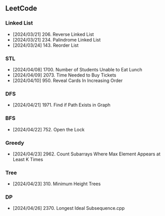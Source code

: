 ## LeetCode

### Linked List
- [2024/03/21] 206. Reverse Linked List
- [2024/03/21] 234. Palindrome Linked List
- [2024/03/24] 143. Reorder List

### STL
- [2024/04/08] 1700. Number of Students Unable to Eat Lunch
- [2024/04/09] 2073. Time Needed to Buy Tickets
- [2024/04/10] 950. Reveal Cards In Increasing Order

### DFS
- [2024/04/21] 1971. Find if Path Exists in Graph

### BFS
- [2024/04/22] 752. Open the Lock

### Greedy
- [2024/04/23] 2962. Count Subarrays Where Max Element Appears at Least K Times

### Tree
- [2024/04/23] 310. Minimum Height Trees

### DP
- [2024/04/26] 2370. Longest Ideal Subsequence.cpp